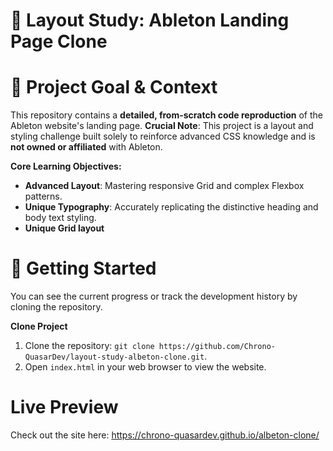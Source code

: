 # 🎵 Layout Study: Ableton Landing Page Clone

# 🎯 Project Goal & Context
This repository contains a **detailed, from-scratch code reproduction** of the Ableton website's landing page.
**Crucial Note**: This project is a layout and styling challenge built solely to reinforce advanced CSS knowledge and is **not owned or affiliated** with Ableton.

**Core Learning Objectives:**
+ **Advanced Layout**: Mastering responsive Grid and complex Flexbox patterns.
+ **Unique Typography**: Accurately replicating the distinctive heading and body text styling.
+ **Unique Grid layout**

# 🚀 Getting Started
You can see the current progress or track the development history by cloning the repository.

**Clone Project**
1. Clone the repository: `git clone https://github.com/Chrono-QuasarDev/layout-study-albeton-clone.git`.
2. Open `index.html` in your web browser to view the website.

# Live Preview
Check out the site here: https://chrono-quasardev.github.io/albeton-clone/

